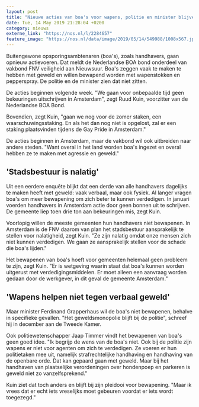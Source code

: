 ```yaml
---
layout: post
title: "Nieuwe acties van boa's voor wapens, politie en minister blijven tegen"
date: Tue, 14 May 2019 21:28:04 +0200
category: nieuws
externe_link: "https://nos.nl/l/2284657"
feature_image: "https://nos.nl/data/image/2019/05/14/549988/1008x567.jpg"
---
```


<p>Buitengewone opsporingsambtenaren (boa's), zoals handhavers, gaan opnieuw actievoeren. Dat meldt de Nederlandse BOA bond onderdeel van vakbond FNV veiligheid aan Nieuwsuur. Boa's zeggen vaak te maken te hebben met geweld en willen bewapend worden met wapenstokken en pepperspray. De politie en de minister zien dat niet zitten.</p>
<p>De acties beginnen volgende week. "We gaan voor onbepaalde tijd geen bekeuringen uitschrijven in Amsterdam", zegt Ruud Kuin, voorzitter van de Nederlandse BOA Bond. </p>
<p>Bovendien, zegt Kuin, "gaan we nog voor de zomer staken, een waarschuwingsstaking. En als het dan nog niet is opgelost, zal er een staking plaatsvinden tijdens de Gay Pride in Amsterdam."</p>
<p>De acties beginnen in Amsterdam, maar de vakbond wil ook uitbreiden naar andere steden. "Want overal in het land worden boa's ingezet en overal hebben ze te maken met agressie en geweld."</p>
<h2>'Stadsbestuur is nalatig'</h2>
<p>Uit een eerdere enquête blijkt dat een derde van alle handhavers dagelijks te maken heeft met geweld: vaak verbaal, maar ook fysiek. Al langer vragen boa's om meer bewapening om zich beter te kunnen verdedigen. In januari voerden handhavers in Amsterdam actie door geen bonnen uit te schrijven. De gemeente liep toen drie ton aan bekeuringen mis, zegt Kuin.</p>
<p>Voorlopig willen de meeste gemeenten hun handhavers niet bewapenen. In Amsterdam is de FNV daarom van plan het stadsbestuur aansprakelijk te stellen voor nalatigheid, zegt Kuin. "Ze zijn nalatig omdat onze mensen zich niet kunnen verdedigen. We gaan ze aansprakelijk stellen voor de schade die boa's lijden."</p>
<p>Het bewapenen van boa's hoeft voor gemeenten helemaal geen probleem te zijn, zegt Kuin. "Er is wetgeving waarin staat dat boa's kunnen worden uitgerust met verdedigingsmiddelen. Er moet alleen een aanvraag worden gedaan door de werkgever, in dit geval de gemeente Amsterdam."</p>
<h2>'Wapens helpen niet tegen verbaal geweld'</h2>
<p>Maar minister Ferdinand Grapperhaus wil de boa's niet bewapenen, behalve in specifieke gevallen. "Het geweldsmonopolie blijft bij de politie", schreef hij in december aan de Tweede Kamer.</p>
<p>Ook politiewetenschapper Jaap Timmer vindt het bewapenen van boa's geen goed idee. "Ik begrijp de wens van de boa's niet. Ook bij de politie zijn wapens er niet voor agenten om zich te verdedigen. Ze voeren er hun politietaken mee uit, namelijk strafrechtelijke handhaving en handhaving van de openbare orde. Dat kan gepaard gaan met geweld. Maar bij het handhaven van plaatselijke verordeningen over hondenpoep en parkeren is geweld niet zo vanzelfsprekend."</p>
<p>Kuin ziet dat toch anders en blijft bij zijn pleidooi voor bewapening. "Maar ik vrees dat er echt iets vreselijks moet gebeuren voordat er iets wordt toegezegd."</p>
